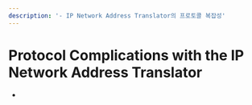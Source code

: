 ```yaml
---
description: '- IP Network Address Translator의 프로토콜 복잡성'
---
```


# Protocol Complications with the IP Network Address Translator

*
